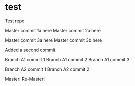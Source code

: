 # test
Test repo

Master commit 1a here
Master commit 2a here

Master commit 3a here
Master commit 3b here

Added a second commit.

Branch A1 commit 1
Branch A1 commit 2
Branch A1 commit 3

Branch A2 commit 1
Branch A2 commit 2

Master!
Re-Master!

